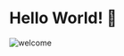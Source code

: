 # Hello World! 👋

![welcome](http://giphygifs.s3.amazonaws.com/media/7kn27lnYSAE9O/giphy.gif)

<!---### Last Work: [click here😉](https://milofi.netlify.app/)

milenafs/milenafs is a ✨ special ✨ repository because its `README.md` (this file) appears on your GitHub profile.
You can click the Preview link to take a look at your changes.
--->
